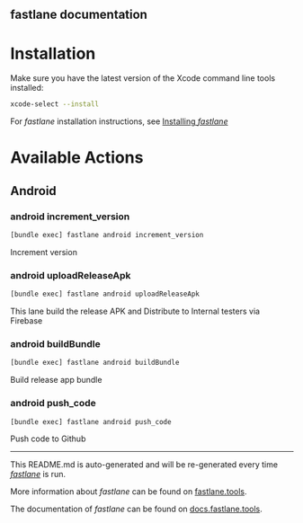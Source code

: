 fastlane documentation
----

# Installation

Make sure you have the latest version of the Xcode command line tools installed:

```sh
xcode-select --install
```

For _fastlane_ installation instructions, see [Installing _fastlane_](https://docs.fastlane.tools/#installing-fastlane)

# Available Actions

## Android

### android increment_version

```sh
[bundle exec] fastlane android increment_version
```

Increment version

### android uploadReleaseApk

```sh
[bundle exec] fastlane android uploadReleaseApk
```

This lane build the release APK and Distribute to Internal testers via Firebase

### android buildBundle

```sh
[bundle exec] fastlane android buildBundle
```

Build release app bundle

### android push_code

```sh
[bundle exec] fastlane android push_code
```

Push code to Github

----

This README.md is auto-generated and will be re-generated every time [_fastlane_](https://fastlane.tools) is run.

More information about _fastlane_ can be found on [fastlane.tools](https://fastlane.tools).

The documentation of _fastlane_ can be found on [docs.fastlane.tools](https://docs.fastlane.tools).
